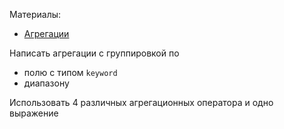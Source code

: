 Материалы:
- [Агрегации](https://gitlab.com/golodnyuk.iv/db_2022/-/blob/main/%D0%9C%D0%B0%D1%82%D0%B5%D1%80%D0%B8%D0%B0%D0%BB%D1%8B%20%D0%BF%D0%BE%20%D0%BA%D1%83%D1%80%D1%81%D1%83/ElasticSearch/03.%20%D0%90%D0%B3%D1%80%D0%B5%D0%B3%D0%B0%D1%86%D0%B8%D0%B8.md)

Написать агрегации с группировкой по
 - полю с типом `keyword`
 - диапазону

Использовать 4 различных агрегационных оператора и одно выражение
